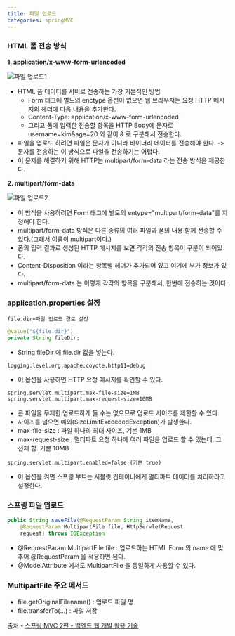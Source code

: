 ```yaml
---
title: 파일 업로드
categories: springMVC
---
```


### HTML 폼 전송 방식
**1. application/x-www-form-urlencoded**

![파일 업로드1](https://user-images.githubusercontent.com/48073115/130570328-2c6494e3-c0ae-407f-a764-96ce9423bc94.png)

+ HTML 폼 데이터를 서버로 전송하는 가장 기본적인 방법
  + Form 태그에 별도의 enctype 옵션이 없으면 웹 브라우저는 요청 HTTP 메시지의 헤더에 다음 내용을 추가한다.
  + Content-Type: application/x-www-form-urlencoded
  + 그리고 폼에 입력한 전송할 항목을 HTTP Body에 문자로 username=kim&age=20 와 같이 & 로 구분해서 전송한다.
+ 파일을 업로드 하려면 파일은 문자가 아니라 바이너리 데이터를 전송해야 한다. -> 문자를 전송하는 이 방식으로 파일을 전송하기는 어렵다.
+ 이 문제를 해결하기 위해 HTTP는 multipart/form-data 라는 전송 방식을 제공한다.

**2. multipart/form-data**

![파일 업로드2](https://user-images.githubusercontent.com/48073115/130581346-bbde6965-621e-4275-bf8a-6438b3c79a68.png)

+ 이 방식을 사용하려면 Form 태그에 별도의 entype="multipart/form-data"를 지정해야 한다.
+ multipart/form-data 방식은 다른 종류의 여러 파일과 폼의 내용 함께 전송할 수 있다.(그래서 이름이 multipart이다.)
+ 폼의 입력 결과로 생성된 HTTP 메시지를 보면 각각의 전송 항목이 구분이 되어있다.
+ Content-Disposition 이라는 항목별 헤더가 추가되어 있고 여기에 부가 정보가 있다.
+ multipart/form-data 는 이렇게 각각의 항목을 구분해서, 한번에 전송하는 것이다.

### application.properties 설정
```properties
file.dir=파일 업로드 경로 설정
```
```java
@Value("${file.dir}")
private String fileDir;
```

+ String fileDir 에 file.dir 값을 넣는다.

```properties
logging.level.org.apache.coyote.http11=debug
```

+ 이 옵션을 사용하면 HTTP 요청 메시지를 확인할 수 있다.

```properties
spring.servlet.multipart.max-file-size=1MB
spring.servlet.multipart.max-request-size=10MB
```

+ 큰 파일을 무제한 업로드하게 둘 수는 없으므로 업로드 사이즈를 제한할 수 있다.
+ 사이즈를 넘으면 예외(SizeLimitExceededException)가 발생한다.
+ max-file-size : 파일 하나의 최대 사이즈, 기본 1MB
+ max-request-size : 멀티파트 요청 하나에 여러 파일을 업로드 할 수 있는데, 그 전체 합. 기본 10MB

```properties
spring.servlet.multipart.enabled=false (기본 true)
```

+ 이 옵션을 켜면 스프링 부트는 서블릿 컨테이너에게 멀티파트 데이터를 처리하라고 설정한다.

### 스프링 파일 업로드
```java
public String saveFile(@RequestParam String itemName,
    @RequestParam MultipartFile file, HttpServletRequest 
    request) throws IOException
```

+ @RequestParam MultipartFile file : 업로드하는 HTML Form 의 name 에 맞추어 @RequestParam 을 적용하면 된다.
+ @ModelAttribute 에서도 MultipartFile 을 동일하게 사용할 수 있다.

### MultipartFile 주요 메서드
+ file.getOriginalFilename() : 업로드 파일 명
+ file.transferTo(...) : 파일 저장

출처 - [스프링 MVC 2편 - 백엔드 웹 개발 활용 기술](https://www.inflearn.com/course/%EC%8A%A4%ED%94%84%EB%A7%81-mvc-2/dashboard)

